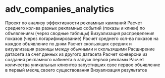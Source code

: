 # adv_companies_analytics
Проект по анализу эффективности рекламных кампаний
Расчет среднего кол-ва разных рекламных событий (показы и клики) по объявлениям (через сводные таблицы)
Визуализация распределения показов (через логарифмирование)
Расчет среднего кол-ва показов на каждое объявление по дням
Расчет скользящих средних и визуализация разницы между обычными и скользящими
Расширение датасета за счет данных из другого датасета
Расчет конверсии из создания рекламного кабинета в запуск первой рекламы
Расчет количества уникальных клиентов запустивших свое первое объявление в первый месяц своего существования
Визуализация результатов
